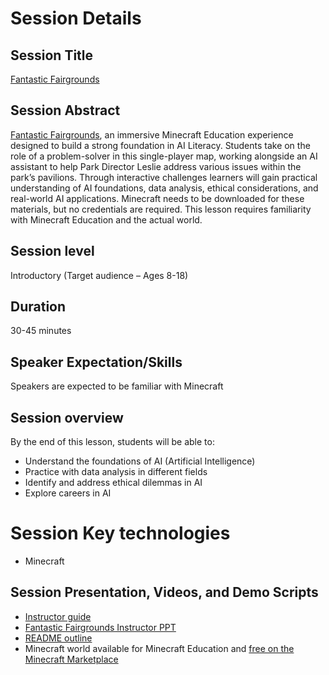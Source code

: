 # Session Details

## Session Title
[Fantastic Fairgrounds](https://education.minecraft.net/lessons/fantastic-fairgrounds)

## Session Abstract
[Fantastic Fairgrounds](https://education.minecraft.net/lessons/fantastic-fairgrounds), an immersive Minecraft Education experience designed to build a strong foundation in AI Literacy. Students take on the role of a problem-solver in this single-player map, working alongside an AI assistant to help Park Director Leslie address various issues within the park’s pavilions. Through interactive challenges learners will gain practical understanding of AI foundations, data analysis, ethical considerations, and real-world AI applications. Minecraft needs to be downloaded for these materials, but no credentials are required. This lesson requires familiarity with Minecraft Education and the actual world.

## Session level
Introductory (Target audience – Ages 8-18)

## Duration
30-45 minutes

## Speaker Expectation/Skills
Speakers are expected to be familiar with Minecraft

## Session overview
By the end of this lesson, students will be able to:
- Understand the foundations of AI (Artificial Intelligence)
- Practice with data analysis in different fields
- Identify and address ethical dilemmas in AI
- Explore careers in AI

# Session Key technologies
- Minecraft

## Session Presentation, Videos, and Demo Scripts
- [Instructor guide](https://aka.ms/FantasticFairgroundsEduGuide)
- [Fantastic Fairgrounds Instructor PPT](https://aka.ms/FantasticFairgroundsPPT)
- [README outline](assets/START%20HERE%20for%20Design%20a%20Dream%20Destination.pdf)
- Minecraft world available for Minecraft Education and [free on the Minecraft Marketplace](https://www.minecraft.net/marketplace/pdp?id=d24d84a8-cf87-4919-a478-46b2d41a5126)
